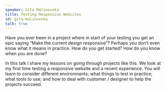 ```yaml
---
speaker: Gita Malinovska
title: Testing Responsive Websites
id: gita-malinovska
talk: true
---
```

Have you ever been in a project where in start of your testing you get an epic saying “Make the current design responsive”? Perhaps you don’t even know what it means in practice. How do you get started? How do you know when you are done?

In this talk I share my lessons on going through projects like this. We look at my first time testing a responsive website and a recent experience. You will learn to consider different environments; what things to test in practice; what tools to use; and how to deal with customer / designer to help the projects succeed.
